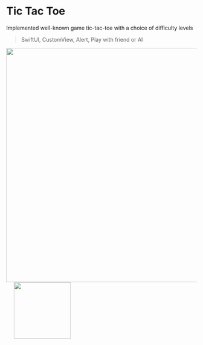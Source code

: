 # Tic Tac Toe
Implemented well-known game tic-tac-toe with a choice of difficulty levels

> SwiftUI, CustomView, Alert, Play with friend or AI

<img src="https://github.com/glbrom/glbrom/blob/87607adf9dba59b3dd53e0eacac01b3ed7b2f4fe/images/XO.png" width="620">&nbsp;&nbsp;&nbsp;&nbsp;&nbsp;<img src="https://github.com/glbrom/glbrom/blob/c83a3c7a2beec46182e80a593f4728c5939603fd/AppSimulation/TicTacToe.gif" width="150">
